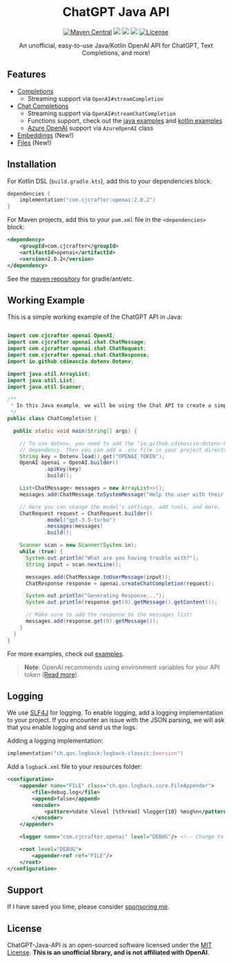 <div align="center">

# ChatGPT Java API
  [![Maven Central](https://img.shields.io/maven-central/v/com.cjcrafter/openai?color=blue&label=Download)](https://central.sonatype.com/namespace/com.cjcrafter)
  [![](https://img.shields.io/badge/-docs%20-blueviolet?logo=Kotlin&colorA=gray)](https://openai.cjcrafter.com/)
  [![](https://img.shields.io/badge/-examples%20-orange?logo=Read+The+Docs&colorA=gray)](https://github.com/CJCrafter/ChatGPT-Java-API/tree/master/examples/src/main)
  [![](https://img.shields.io/github/discussions/CJCrafter/ChatGPT-Java-API)](https://github.com/CJCrafter/ChatGPT-Java-API/discussions)
  [![License](https://img.shields.io/github/license/CJCrafter/ChatGPT-Java-API)](https://github.com/CJCrafter/ChatGPT-Java-API/blob/master/LICENSE)

An unofficial, easy-to-use Java/Kotlin OpenAI API for ChatGPT, Text Completions, and more!
</div>

## Features
* [Completions](https://platform.openai.com/docs/api-reference/completions)
  * Streaming support via `OpenAI#streamCompletion`
* [Chat Completions](https://platform.openai.com/docs/api-reference/chat)
  * Streaming support via `OpenAI#streamChatCompletion`
  * Functions support, check out the [java examples](https://github.com/CJCrafter/ChatGPT-Java-API/blob/master/examples/src/main/java/chat/StreamChatCompletionFunction.java#L49) and [kotlin examples](https://github.com/CJCrafter/ChatGPT-Java-API/blob/master/examples/src/main/kotlin/chat/StreamChatCompletionFunction.kt#L37)
  * [Azure OpenAI](https://learn.microsoft.com/en-us/azure/cognitive-services/openai/reference) support via `AzureOpenAI` class
* [Embeddings](https://platform.openai.com/docs/api-reference/embeddings) (New!)
* [Files](https://platform.openai.com/docs/api-reference/files) (New!)

## Installation
For Kotlin DSL (`build.gradle.kts`), add this to your dependencies block:
```kotlin
dependencies {
    implementation("com.cjcrafter:openai:2.0.2")
}
```
For Maven projects, add this to your `pom.xml` file in the `<dependencies>` block:
```xml
<dependency>
    <groupId>com.cjcrafter</groupId>
    <artifactId>openai</artifactId>
    <version>2.0.2</version>
</dependency>
```
See the [maven repository](https://central.sonatype.com/artifact/com.cjcrafter/openai/2.0.2) for gradle/ant/etc.


## Working Example
This is a simple working example of the ChatGPT API in Java:
```java

import com.cjcrafter.openai.OpenAI;
import com.cjcrafter.openai.chat.ChatMessage;
import com.cjcrafter.openai.chat.ChatRequest;
import com.cjcrafter.openai.chat.ChatResponse;
import io.github.cdimascio.dotenv.Dotenv;

import java.util.ArrayList;
import java.util.List;
import java.util.Scanner;

/**
 * In this Java example, we will be using the Chat API to create a simple chatbot.
 */
public class ChatCompletion {

  public static void main(String[] args) {

    // To use dotenv, you need to add the "io.github.cdimascio:dotenv-kotlin:version"
    // dependency. Then you can add a .env file in your project directory.
    String key = Dotenv.load().get("OPENAI_TOKEN");
    OpenAI openai = OpenAI.builder()
            .apiKey(key)
            .build();

    List<ChatMessage> messages = new ArrayList<>();
    messages.add(ChatMessage.toSystemMessage("Help the user with their problem."));

    // Here you can change the model's settings, add tools, and more.
    ChatRequest request = ChatRequest.builder()
            .model("gpt-3.5-turbo")
            .messages(messages)
            .build();

    Scanner scan = new Scanner(System.in);
    while (true) {
      System.out.println("What are you having trouble with?");
      String input = scan.nextLine();

      messages.add(ChatMessage.toUserMessage(input));
      ChatResponse response = openai.createChatCompletion(request);

      System.out.println("Generating Response...");
      System.out.println(response.get(0).getMessage().getContent());

      // Make sure to add the response to the messages list!
      messages.add(response.get(0).getMessage());
    }
  }
}
```

For more examples, check out [examples](https://github.com/CJCrafter/ChatGPT-Java-API/tree/master/examples/src/main). 

> **Note**: OpenAI recommends using environment variables for your API token 
([Read more](https://help.openai.com/en/articles/5112595-best-practices-for-api-key-safety)).

## Logging
We use [SLF4J](http://www.slf4j.org/) for logging. To enable logging, add a logging implementation to your project.
If you encounter an issue with the JSON parsing, we will ask that you enable logging and send us the logs.

Adding a logging implementation:
```kotlin
implementation("ch.qos.logback:logback-classic:$version")
``` 

Add a `logback.xml` file to your resources folder:
```xml
<configuration>
    <appender name="FILE" class="ch.qos.logback.core.FileAppender">
        <file>debug.log</file>
        <append>false</append>
        <encoder>
            <pattern>%date %level [%thread] %logger{10} %msg%n</pattern>
        </encoder>
    </appender>

    <logger name="com.cjcrafter.openai" level="DEBUG"/> <!-- Change to OFF to disable our logging -->

    <root level="DEBUG">
        <appender-ref ref="FILE"/>
    </root>
</configuration>
```

## Support
If I have saved you time, please consider [sponsoring me](https://github.com/sponsors/CJCrafter).

## License
ChatGPT-Java-API is an open-sourced software licensed under the [MIT License](https://github.com/CJCrafter/ChatGPT-Java-API/blob/master/LICENSE).
**This is an unofficial library, and is not affiliated with OpenAI**.